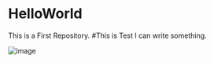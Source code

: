 # HelloWorld
This is a First Repository.
#This is Test
I can write something.

![image](https://github.com/JayChouLoveZZ/HelloWorld/image/202162.jpg)